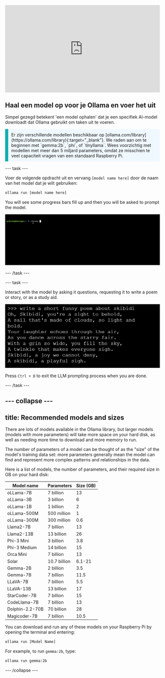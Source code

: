 <html>
  <div style="position: relative; overflow: hidden; padding-top: 56.25%;">
    <iframe style="position: absolute; top: 0; left: 0; right: 0; width: 100%; height: 100%; border: none;" src="https://www.youtube.com/embed/LZFqptMrWPA?rel=0&cc_load_policy=1" allowfullscreen allow="accelerometer; autoplay; clipboard-write; encrypted-media; gyroscope; picture-in-picture; web-share">
    </iframe>
  </div>
</html>

## Haal een model op voor je Ollama en voer het uit

Simpel gezegd betekent 'een model ophalen' dat je een specifiek AI-model downloadt dat Ollama gebruikt om taken uit te voeren.

<p style='border-left: solid; border-width:10px; border-color: #0faeb0; background-color: aliceblue; padding: 10px;'>
Er zijn verschillende modellen beschikbaar op [ollama.com/library](https://ollama.com/library){:target="_blank"}. We raden aan om te beginnen met `gemma:2b`, `phi`, of `tinyllama`. Wees voorzichtig met modellen met meer dan 5 miljard parameters, omdat ze misschien te veel capaciteit vragen van een standaard Raspberry Pi.
</p>

\--- task ---

Voer de volgende opdracht uit en vervang `[model name here]` door de naam van het model dat je wilt gebruiken:

```sh
ollama run [model name here]
```

You will see some progress bars fill up and then you will be asked to prompt the model.

![Animation showing a command line interface with the prompt displaying "pi@raspberrypi:\~ $" followed by a command being typed.](images/run_gemma2b.gif)

\--- /task ---

\--- task ---

Interact with the model by asking it questions, requesting it to write a poem or story, or as a study aid.

![Screenshot of a black background with white text displaying a short, funny poem about skibidi. Whatever that is.](images/skibidi.png)

Press `Ctrl + D` to exit the LLM prompting process when you are done.

\--- /task ---

## --- collapse ---

## title: Recommended models and sizes

There are lots of models available in the Ollama library, but larger models (models with more parameters) will take more space on your hard disk, as well as needing more time to download and more memory to run.

The number of parameters of a model can be thought of as the "size" of the model's training data set: more parameters generally mean the model can find and represent more complex patterns and relationships in the data.

Here is a list of models, the number of parameters, and their required size in GB on your hard disk:

| Model name                      | Parameters                   | Size (GB) |
| ------------------------------- | ---------------------------- | ---------------------------- |
| oLLama-7B                       | 7 billion                    | 13                           |
| oLLama-3B                       | 3 billion                    | 6                            |
| oLLama-1B                       | 1 billion                    | 2                            |
| oLLama-500M                     | 500 million                  | 1                            |
| oLLama-300M                     | 300 million                  | 0.6          |
| Llama2-7B                       | 7 billion                    | 13                           |
| Llama2-13B                      | 13 billion                   | 26                           |
| Phi-3 Mini                      | 3 billion                    | 3.8          |
| Phi-3 Medium                    | 14 billion                   | 15                           |
| Orca Mini                       | 7 billion                    | 13                           |
| Solar                           | 10.7 billion | 6.1-21       |
| Gemma-2B                        | 2 billion                    | 3.5          |
| Gemma-7B                        | 7 billion                    | 11.5         |
| LLaVA-7B                        | 7 billion                    | 5.5          |
| LLaVA-13B                       | 13 billion                   | 17                           |
| StarCoder-7B                    | 7 billion                    | 15                           |
| CodeLlama-7B                    | 7 billion                    | 13                           |
| Dolphin-2.2-70B | 70 billion                   | 28                           |
| Magicoder-7B                    | 7 billion                    | 10.5         |

You can download and run any of these models on your Raspberry Pi by opening the terminal and entering:

```bash
ollama run [Model Name]
```

For example, to run `gemma:2b`, type:

```bash
ollama run gemma:2b
```

\--- /collapse ---
